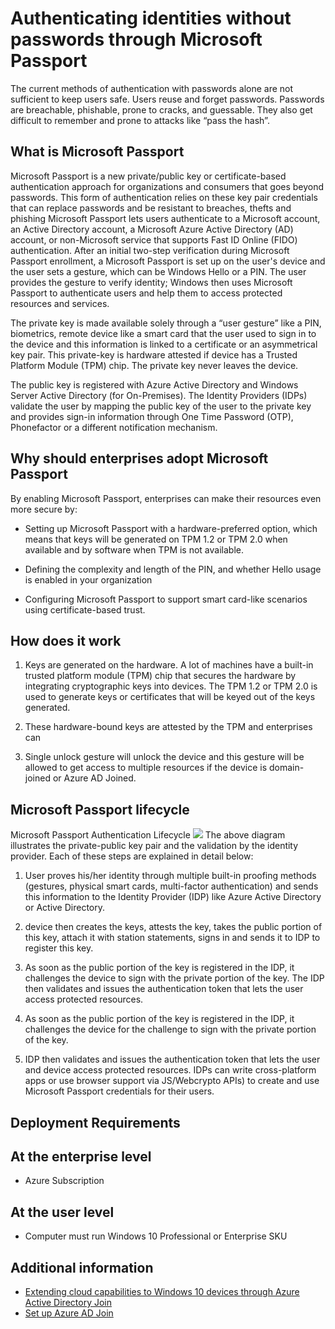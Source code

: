<properties 
	pageTitle="Set up a new device with Azure AD through the first-run experience| Microsoft Azure" 
	description="A topic that explains how users can set up Azure AD Join during their first run experience." 
	services="active-directory" 
	documentationCenter="" 
	authors="femila" 
	manager="swadhwa" 
	editor=""/>

<tags 
	ms.service="active-directory" 
	ms.workload="identity" 
	ms.tgt_pltfrm="na" 
	ms.devlang="na" 
	ms.topic="article" 
	ms.date="08/02/2015" 
	ms.author="femila"/>

# Authenticating identities without passwords through Microsoft Passport

The current methods of authentication with passwords alone are not sufficient to keep users safe. Users reuse and forget passwords. Passwords are breachable, phishable, prone to cracks, and guessable. They also get difficult to remember and prone to attacks like “pass the hash”.

## What is Microsoft Passport
Microsoft Passport is a new private/public key or certificate-based authentication approach for organizations and consumers that goes beyond passwords. This form of authentication relies on these key pair credentials that can replace passwords and be resistant to breaches, thefts and phishing Microsoft Passport lets users authenticate to a Microsoft account, an Active Directory account, a Microsoft Azure Active Directory (AD) account, or non-Microsoft service that supports Fast ID Online (FIDO) authentication. After an initial two-step verification during Microsoft Passport enrollment, a Microsoft Passport is set up on the user's device and the user sets a gesture, which can be Windows Hello or a PIN. The user provides the gesture to verify identity; Windows then uses Microsoft Passport to authenticate users and help them to access protected resources and services.

The private key is made available solely through a “user gesture” like a PIN, biometrics, remote device like a smart card that the user used to sign in to the device and this information is linked to a certificate or an asymmetrical key pair. This private-key is hardware attested if device has a Trusted Platform Module (TPM) chip. The private key never leaves the device.

The public key is registered with Azure Active Directory and Windows Server Active Directory (for On-Premises). The Identity Providers (IDPs) validate the user by mapping the public key of the user to the private key and provides sign-in information through One Time Password (OTP), Phonefactor or a different notification mechanism.
## Why should enterprises adopt Microsoft Passport
By enabling Microsoft Passport, enterprises can make their resources even more secure by:

* Setting up Microsoft Passport with a hardware-preferred option, which means that keys will be generated on TPM 1.2 or TPM 2.0 when available and by software when TPM is not available. 

* Defining the complexity and length of the PIN, and whether Hello usage is enabled in your organization

* Configuring Microsoft Passport to support smart card-like scenarios using certificate-based trust.

## How does it work
1. Keys are generated on the hardware. A lot of machines have a built-in trusted platform module (TPM) chip that secures the hardware by integrating cryptographic keys into devices. The TPM 1.2 or TPM 2.0 is used to generate keys or certificates that will be keyed out of the keys generated.

2. These hardware-bound keys are attested by the TPM and enterprises can 

3. Single unlock gesture will unlock the device and this gesture will be allowed to get access to multiple resources if the device is domain-joined or Azure AD Joined. 

## Microsoft Passport lifecycle
Microsoft Passport Authentication Lifecycle
![](./media/active-directory-azureadjoin/active-directory-azureadjoin-microsoft-passport.png)
The above diagram illustrates the private-public key pair and the validation by the identity provider. Each of these steps are explained in detail below:

1. User proves his/her identity through multiple built-in proofing methods (gestures, physical smart cards, multi-factor authentication) and sends this information to the Identity Provider (IDP) like Azure Active Directory or Active Directory.

2.  device then creates the keys, attests the key, takes the public portion of this key, attach it with station statements, signs in and sends it to IDP to register this key. 

3. As soon as the public portion of the key is registered in the IDP, it challenges the device to sign with the private portion of the key. The IDP then validates and issues the authentication token that lets the user access protected resources.

4. As soon as the public portion of the key is registered in the IDP, it challenges the device for the challenge to sign with the private portion of the key. 

5. IDP then validates and issues the authentication token that lets the user and device access protected resources. IDPs can write cross-platform apps or use browser support via JS/Webcrypto APIs) to create and use Microsoft Passport credentials for their users.

## Deployment Requirements
At the enterprise level
---------------------------
* Azure Subscription

At the user level
-------------------------------------------------------------
* Computer must run Windows 10 Professional or Enterprise SKU

## Additional information

* [Extending cloud capabilities to Windows 10 devices through Azure Active Directory Join](active-directory-azureadjoin-user-upgrade.md)
* [Set up Azure AD Join](active-directory-azureadjoin-setup.md)

